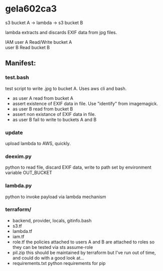 # gela602ca3

s3 bucket A -> lambda -> s3 bucket B

lambda extracts and discards EXIF data from jpg files.

IAM user A Read/Write bucket A<br>
    user B Read bucket B

## Manifest:
### test.bash
test script to write .jpg to bucket A.  Uses aws cli and bash.

* as user A read from bucket A<br>
* assert existence of EXIF data in file.  Use "identify" from imagemagick.<br>
* as user B read from bucket B<br>
* assert non existance of EXIF data in file.<br>
* as user B fail to write to buckets A and B 

### update
upload lambda to AWS, quickly.

### deexim.py <file>
python to read file, discard EXIF data, write to path set by environment variable OUT_BUCKET

### lambda.py
python to invoke payload via lambda mechanism

### terraform/
* backend, provider, locals, gitinfo.bash
* s3.tf
* lambda.tf
* iam.tf
* role.tf   the policies attached to users A and B are attached to roles so they can
be tested via sts assume-role
* pil.zip   this should be maintained by terraform but I've run out of time, and could do
with a good look at...
* requirements.txt python requirements for pip

    
